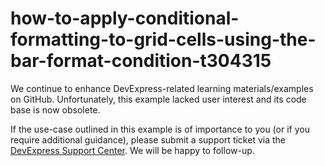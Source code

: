
# how-to-apply-conditional-formatting-to-grid-cells-using-the-bar-format-condition-t304315

We continue to enhance DevExpress-related learning materials/examples on GitHub. Unfortunately, this example lacked user interest and its code base is now obsolete.

If the use-case outlined in this example is of importance to you (or if you require additional guidance), please submit a support ticket via the [DevExpress Support Center](https://supportcenter.devexpress.com/ticket/create?followUpTo=T304315). We will be happy to follow-up.